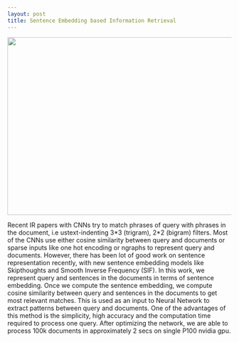 ```yaml
---
layout: post
title: Sentence Embedding based Information Retrieval
---
```


<p align="center">
  <img width="600" height="400" src="{{ site.baseurl }}/images/sentence_embedding_search.png">
</p>

Recent IR papers with CNNs try to match phrases of query with phrases in the
document, i.e ustext-indenting 3\*3 (trigram), 2\*2 (bigram) filters. Most of the
CNNs use either cosine similarity between query and documents or sparse inputs like one
hot encoding or ngraphs to represent query and documents. However, there
has been lot of good work on sentence representation recently, with new
sentence embedding models like Skipthoughts and Smooth Inverse Frequency
(SIF). In this work, we represent query and sentences in the documents
in terms of sentence embedding. Once we compute the sentence embedding,
we compute cosine similarity between query and sentences in the documents
to get most relevant matches. This is used as an input to Neural
Network to extract patterns between query and documents. One of the
advantages of this method is the simplicity, high accuracy and the
computation time required to process one query. After optimizing the
network, we are able to process 100k documents in approximately 2 secs on
single P100 nvidia gpu.
